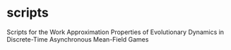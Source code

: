 # scripts
Scripts for the Work Approximation Properties of Evolutionary Dynamics in Discrete-Time Asynchronous Mean-Field Games
